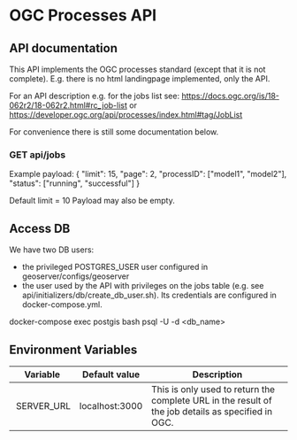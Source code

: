 # OGC Processes API

## API documentation
This API implements the OGC processes standard (except that it is not complete). E.g. there is no html landingpage implemented, only the API.

For an API description e.g. for the jobs list see:
https://docs.ogc.org/is/18-062r2/18-062r2.html#rc_job-list
or
https://developer.ogc.org/api/processes/index.html#tag/JobList

For convenience there is still some documentation below.

### GET api/jobs
Example payload:
{
    "limit": 15,
    "page": 2,
    "processID": ["model1", "model2"],
    "status": ["running", "successful"]
}

Default limit = 10
Payload may also be empty.

## Access DB
We have two DB users:
- the privileged POSTGRES_USER user configured in geoserver/configs/geoserver
- the user used by the API with privileges on the jobs table (e.g. see api/initializers/db/create_db_user.sh). Its credentials are configured in docker-compose.yml.

docker-compose exec postgis bash
psql -U <username> -d <db_name>

## Environment Variables
|   Variable    | Default value | Description |
| ------------- | ------------- | ----------- |
|  SERVER_URL      | localhost:3000 | This is only used to return the complete URL in the result of the job details as specified in OGC. |


